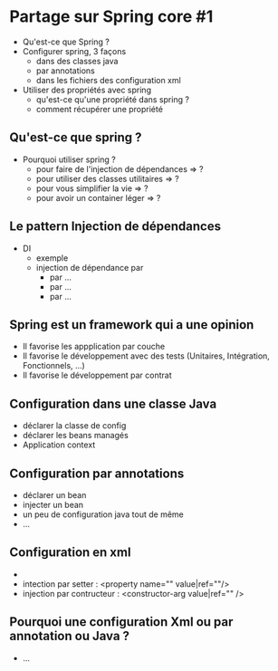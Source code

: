 # Partage sur Spring core #1

* Qu'est-ce que Spring ?
* Configurer spring, 3 façons
    - dans des classes java
    - par annotations
    - dans les fichiers des configuration xml
* Utiliser des propriétés avec spring
    - qu'est-ce qu'une propriété dans spring ?
    - comment récupérer une propriété

## Qu'est-ce que spring ?
* Pourquoi utiliser spring ?
    - pour faire de l'injection de dépendances => ?
    - pour utiliser des classes utilitaires => ?
    - pour vous simplifier la vie => ?
    - pour avoir un container léger => ?
    
## Le pattern Injection de dépendances
* DI
    - exemple
    - injection de dépendance par 
        - par ...
        - par ...
        - par ...
 

## Spring est un framework qui a une opinion
* Il favorise les appplication par couche
* Il favorise le développement avec des tests (Unitaires, Intégration, Fonctionnels, ...)
* Il favorise le développement par contrat


## Configuration dans une classe Java
* déclarer la classe de config
* déclarer les beans managés
* Application context


## Configuration par annotations
* déclarer un bean
* injecter un bean
* un peu de configuration java tout de même
* ...


## Configuration en xml
* <bean id="" class=""/>
* intection par setter : <property name="" value|ref=""/>
* injection par contructeur : <constructor-arg value|ref="" />


## Pourquoi une configuration Xml ou par annotation ou Java ?
* ...
 

